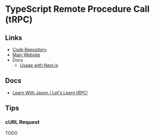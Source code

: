 # TypeScript Remote Procedure Call (tRPC)

<!--
https://github.com/search?q=path%3Apackage.json+content%3Atrpc+content%3Anext&type=code

https://github.com/openstatusHQ/openstatus
https://github.com/hearkus/hearkus/tree/trunk/packages/trpc-router
https://github.com/echobind/bisonapp
https://github.com/juliusmarminge/acme-corp/tree/main
-->

## Links

- [Code Repository](https://github.com/trpc/trpc)
- [Main Website](https://trpc.io)
- Docs
  - [Usage with Next.js](https://trpc.io/docs/nextjs)

## Docs

- [Learn With Jason / Let's Learn tRPC!](https://learnwithjason.dev/let-s-learn-trpc)

## Tips

### cURL Request

TODO

<!--
http://localhost:4000/trpc/hello?batch=1&input={"0":{"name":"Bruno"}}
-->

<!--
curl --json '{"procedure": "getTarefas"}' http://localhost:3000/trpc

curl --json '{"procedure": "getTarefa", "args": 1}' http://localhost:3000/trpc

curl --json '{"procedure": "updateTarefa", "args": {"id": 1, "title": "Novo título"}}' http://localhost:3000/trpc

curl --json '{"procedure": "addTarefa", "args": "Nova tarefa"}' http://localhost:3000/trpc

curl --json '{"procedure": "deleteTarefa", "args": 4}' http://localhost:3000/trpc
-->
